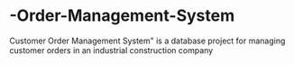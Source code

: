 # -Order-Management-System
Customer Order Management System" is a database project for managing customer orders in an industrial construction company
